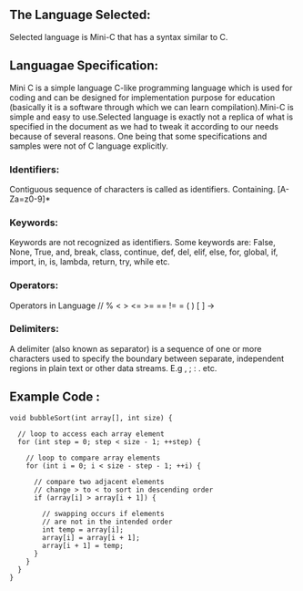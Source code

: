 ## The Language Selected: ##

Selected language is Mini-C that has a syntax similar to C.

## Languagae Specification: ##

Mini C is a simple language C-like programming language which is used for coding and can be designed for implementation purpose for education (basically it is a software through which we can learn compilation).Mini-C is simple and easy to use.Selected language is exactly not a replica of what is specified in the document as we had to tweak it according to our needs because of several reasons. One being that some specifications and samples were not of C language explicitly.

### Identifiers: 

Contiguous sequence of characters is called as identifiers. Containing. [A-Za=z0-9]*

### Keywords: ###

Keywords are not recognized as identifiers. Some keywords are: False, None, True, and, break, class, continue, def, del, elif, else, for, global, if, import, in, is, lambda, return, try, while etc.

### Operators: 

Operators in Language // % < > <= >= == != = ( ) [ ] ->

### Delimiters: 

A delimiter (also known as separator) is a sequence of one or more characters used to specify the boundary between separate, independent regions in plain text or other data streams. E.g , ; : . etc.

## Example Code :
```
void bubbleSort(int array[], int size) {

  // loop to access each array element
  for (int step = 0; step < size - 1; ++step) {
      
    // loop to compare array elements
    for (int i = 0; i < size - step - 1; ++i) {
      
      // compare two adjacent elements
      // change > to < to sort in descending order
      if (array[i] > array[i + 1]) {
        
        // swapping occurs if elements
        // are not in the intended order
        int temp = array[i];
        array[i] = array[i + 1];
        array[i + 1] = temp;
      }
    }
  }
}

```
